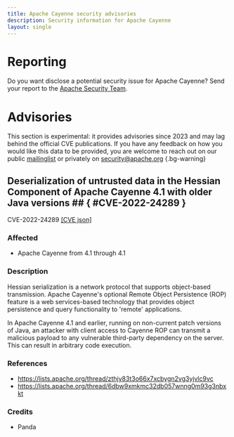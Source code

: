 ```yaml
---
title: Apache Cayenne security advisories
description: Security information for Apache Cayenne
layout: single
---
```


# Reporting

Do you want disclose a potential security issue for Apache Cayenne? Send your report to the [Apache Security Team](mailto:security@apache.org).

# Advisories

This section is experimental: it provides advisories since 2023 and may lag behind the official CVE publications. If you have any feedback on how you would like this data to be provided, you are welcome to reach out on our public [mailinglist](/mailinglist) or privately on [security@apache.org](mailto:security@apache.org)
{.bg-warning}

## Deserialization of untrusted data in the Hessian Component of Apache Cayenne 4.1 with older Java versions ## { #CVE-2022-24289 }

CVE-2022-24289 [\[CVE json\]](./CVE-2022-24289.cve.json)

### Affected

* Apache Cayenne from 4.1 through 4.1


### Description

Hessian serialization is a network protocol that supports object-based transmission.
Apache Cayenne's optional Remote Object Persistence (ROP) feature is a web services-based technology that provides object persistence and query functionality to 'remote' applications.

In Apache Cayenne 4.1 and earlier, running on non-current patch versions of Java, an attacker with client access to Cayenne ROP can transmit a malicious payload to any vulnerable third-party dependency on the server.  This can result in arbitrary code execution.


### References
* https://lists.apache.org/thread/zthjy83t3o66x7xcbygn2vg3yjvlc9vc
* https://lists.apache.org/thread/6dbw9xmkmc32db057wnng0m93g3nbxkt


### Credits
* Panda
